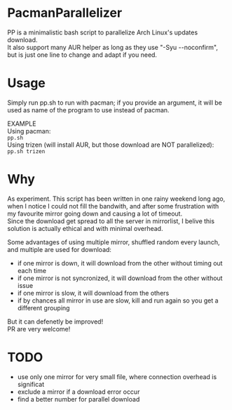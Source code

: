 # PacmanParallelizer  
PP is a minimalistic bash script to parallelize Arch Linux's updates download.  
It also support many AUR helper as long as they use "-Syu --noconfirm", but is just one line to change and adapt if you need.  
  
# Usage
Simply run pp.sh to run with pacman; if you provide an argument, it will be used as name of the program to use instead of pacman. 
  
EXAMPLE  
Using pacman:  
```pp.sh```  
Using trizen (will install AUR, but those download are NOT parallelized):  
```pp.sh trizen```  
  

# Why  
As experiment. This script has been written in one rainy weekend long ago, when I notice I could not fill the bandwith, and after some frustration with my favourite mirror going down and causing a lot of timeout.  
Since the download get spread to all the server in mirrorlist, I belive this solution is actually ethical and with minimal overhead.   
  
Some advantages of using multiple mirror, shuffled random every launch, and multiple are used for download:  
 - if one mirror is down, it will download from the other without timing out each time  
 - if one mirror is not syncronized, it will download from the other without issue  
 - if one mirror is slow, it will download from the others  
 - if by chances all mirror in use are slow, kill and run again so you get a different grouping  
  
But it can defenetly be improved!  
PR are very welcome!  
  
# TODO  
* use only one mirror for very small file, where connection overhead is significat  
* exclude a mirror if a download error occur  
* find a better number for parallel download  
